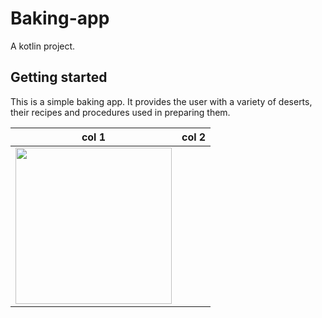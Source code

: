 # Baking-app
A kotlin project. 

## Getting started
This is a simple baking app.
It provides the user with a variety of deserts, their recipes and procedures used in preparing them.

|  col 1  |  col 2  |
|---------|---------|
| <img src="https://drive.google.com/open?id=1DJgfkp0x_qYtESCoAl5LGu7x2ztgQfl_" width="250">
